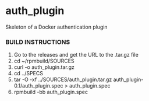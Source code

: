 # auth_plugin
Skeleton of a Docker authentication plugin

### BUILD INSTRUCTIONS

1. Go to the releases and get the URL to the .tar.gz file
2. cd ~/rpmbuild/SOURCES
3. curl -o auth_plugin.tar.gz <curl>
4. cd ../SPECS
4. tar -O -xf ../SOURCES/auth_plugin.tar.gz auth_plugin-0.1/auth_plugin.spec > auth_plugin.spec
5. rpmbuild -bb auth_plugin.spec
